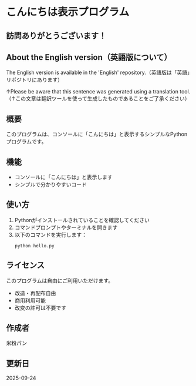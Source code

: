 # こんにちは表示プログラム

## 訪問ありがとうございます！

## About the English version（英語版について）
The English version is available in the 'English' repository.（英語版は「英語」リポジトリにあります）

↑Please be aware that this sentence was generated using a translation tool.（↑この文章は翻訳ツールを使って生成したものであることをご了承ください）

## 概要
このプログラムは、コンソールに「こんにちは」と表示するシンプルなPythonプログラムです。

## 機能
- コンソールに「こんにちは」と表示します
- シンプルで分かりやすいコード

## 使い方
1. Pythonがインストールされていることを確認してください
2. コマンドプロンプトやターミナルを開きます
3. 以下のコマンドを実行します：
   ```
   python hello.py
   ```

## ライセンス
このプログラムは自由にご利用いただけます。
- 改造・再配布自由
- 商用利用可能
- 改変の許可は不要です

## 作成者
米粉パン

## 更新日
2025-09-24
